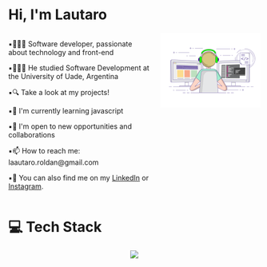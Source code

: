 # Hi, I'm Lautaro

<div style="display: flex; align-items: flex-start;">
  <div style="flex: 1;">
    <div>
      <p>▪︎👩🏻‍💻 Software developer, passionate about technology and front-end</p>
      <p>▪︎👩🏻‍🎓 He studied Software Development at the University of Uade, Argentina</p>
      <p>▪︎🔍 Take a look at my projects!</p>
      <p>▪︎🌱 I'm currently learning javascript</p>
      <p>▪︎👯 I'm open to new opportunities and collaborations</p>
      <p>▪︎📫 How to reach me: laautaro.roldan@gmail.com</p>
      <p>▪︎📲 You can also find me on my <a href="https://www.linkedin.com/in/lautaro-roldan">LinkedIn</a> or <a href="https://www.instagram.com/lautaropulvi/">Instagram</a>.</p>
    </div>
  </div>
  <div style="flex-shrink: 0; margin-left: 20px;">
    <img src="activos/gif2.gif" width="200">
  </div>
</div>

# 💻 Tech Stack
<p align="center">
  <a href="https://skillicons.dev">
    <img src="https://skillicons.dev/icons?i=html,css,js,py,java,mysql,git,github,figma&theme=light" />
  </a>
</p>


